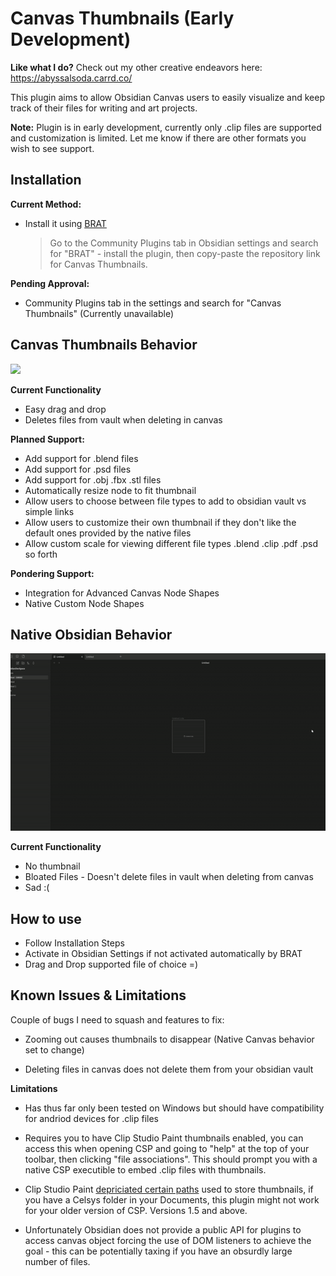 # Canvas Thumbnails (Early Development)

**Like what I do?** Check out my other creative endeavors here: https://abyssalsoda.carrd.co/

This plugin aims to allow Obsidian Canvas users to easily visualize and keep track of their files for writing and art projects. 

**Note:** Plugin is in early development, currently only .clip files are supported and customization is limited. Let me know if there are other formats you wish to see support.

## Installation

**Current Method:**
- Install it using [BRAT](https://github.com/TfTHacker/obsidian42-brat)
  > Go to the Community Plugins tab in Obsidian settings and search for "BRAT" - install the plugin, then copy-paste the repository link for Canvas Thumbnails.

**Pending Approval:**
- Community Plugins tab in the settings and search for "Canvas Thumbnails" (Currently unavailable)


## Canvas Thumbnails Behavior
![](https://github.com/AbyssalSoda/Obsidian-Canvas-Thumbnails/blob/master/assets/CT.gif)

**Current Functionality**
- Easy drag and drop
- Deletes files from vault when deleting in canvas

**Planned Support:** 
- Add support for .blend files
- Add support for .psd files
- Add support for .obj .fbx .stl files
- Automatically resize node to fit thumbnail
- Allow users to choose between file types to add to obsidian vault vs simple links
- Allow users to customize their own thumbnail if they don't like the default ones provided by the native files
- Allow custom scale for viewing different file types .blend .clip .pdf .psd so forth

**Pondering Support:** 
- Integration for Advanced Canvas Node Shapes
- Native Custom Node Shapes

## Native Obsidian Behavior

![](https://github.com/AbyssalSoda/Canvas-File-Thumbnails/blob/master/assets/NCT.gif)

**Current Functionality**
- No thumbnail
- Bloated Files - Doesn't delete files in vault when deleting from canvas
- Sad :(


## How to use

- Follow Installation Steps
- Activate in Obsidian Settings if not activated automatically by BRAT
- Drag and Drop supported file of choice =)


## Known Issues & Limitations

Couple of bugs I need to squash and features to fix:

- Zooming out causes thumbnails to disappear (Native Canvas behavior set to change)
  
- Deleting files in canvas does not delete them from your obsidian vault

**Limitations**

- Has thus far only been tested on Windows but should have compatibility for andriod devices for .clip files

- Requires you to have Clip Studio Paint thumbnails enabled, you can access this when opening CSP and going to "help" at the top of your toolbar, then clicking "file associations". This should prompt you with a native CSP executible to embed .clip files with thumbnails.

-  Clip Studio Paint [depriciated certain paths](https://www.reddit.com/r/ClipStudio/comments/v743p5/no_celsys_folder_in_documents/) used to store thumbnails, if you have a Celsys folder in your Documents, this plugin might not work for your older version of CSP. Versions 1.5 and above.
  
- Unfortunately Obsidian does not provide a public API for plugins to access canvas object forcing the use of DOM listeners to achieve the goal - this can be potentially taxing if you have an obsurdly large number of files.
